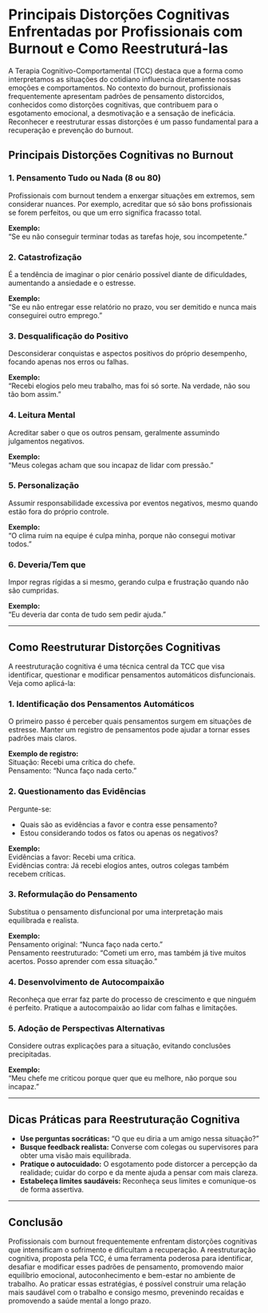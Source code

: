 
# Principais Distorções Cognitivas Enfrentadas por Profissionais com Burnout e Como Reestruturá-las

A Terapia Cognitivo-Comportamental (TCC) destaca que a forma como interpretamos as situações do cotidiano influencia diretamente nossas emoções e comportamentos. No contexto do burnout, profissionais frequentemente apresentam padrões de pensamento distorcidos, conhecidos como distorções cognitivas, que contribuem para o esgotamento emocional, a desmotivação e a sensação de ineficácia. Reconhecer e reestruturar essas distorções é um passo fundamental para a recuperação e prevenção do burnout.

## Principais Distorções Cognitivas no Burnout

### 1. **Pensamento Tudo ou Nada (8 ou 80)**
Profissionais com burnout tendem a enxergar situações em extremos, sem considerar nuances. Por exemplo, acreditar que só são bons profissionais se forem perfeitos, ou que um erro significa fracasso total.

**Exemplo:**  
“Se eu não conseguir terminar todas as tarefas hoje, sou incompetente.”

### 2. **Catastrofização**
É a tendência de imaginar o pior cenário possível diante de dificuldades, aumentando a ansiedade e o estresse.

**Exemplo:**  
“Se eu não entregar esse relatório no prazo, vou ser demitido e nunca mais conseguirei outro emprego.”

### 3. **Desqualificação do Positivo**
Desconsiderar conquistas e aspectos positivos do próprio desempenho, focando apenas nos erros ou falhas.

**Exemplo:**  
“Recebi elogios pelo meu trabalho, mas foi só sorte. Na verdade, não sou tão bom assim.”

### 4. **Leitura Mental**
Acreditar saber o que os outros pensam, geralmente assumindo julgamentos negativos.

**Exemplo:**  
“Meus colegas acham que sou incapaz de lidar com pressão.”

### 5. **Personalização**
Assumir responsabilidade excessiva por eventos negativos, mesmo quando estão fora do próprio controle.

**Exemplo:**  
“O clima ruim na equipe é culpa minha, porque não consegui motivar todos.”

### 6. **Deveria/Tem que**
Impor regras rígidas a si mesmo, gerando culpa e frustração quando não são cumpridas.

**Exemplo:**  
“Eu deveria dar conta de tudo sem pedir ajuda.”

---

## Como Reestruturar Distorções Cognitivas

A reestruturação cognitiva é uma técnica central da TCC que visa identificar, questionar e modificar pensamentos automáticos disfuncionais. Veja como aplicá-la:

### 1. **Identificação dos Pensamentos Automáticos**
O primeiro passo é perceber quais pensamentos surgem em situações de estresse. Manter um registro de pensamentos pode ajudar a tornar esses padrões mais claros.

**Exemplo de registro:**  
Situação: Recebi uma crítica do chefe.  
Pensamento: “Nunca faço nada certo.”

### 2. **Questionamento das Evidências**
Pergunte-se:  
- Quais são as evidências a favor e contra esse pensamento?  
- Estou considerando todos os fatos ou apenas os negativos?

**Exemplo:**  
Evidências a favor: Recebi uma crítica.  
Evidências contra: Já recebi elogios antes, outros colegas também recebem críticas.

### 3. **Reformulação do Pensamento**
Substitua o pensamento disfuncional por uma interpretação mais equilibrada e realista.

**Exemplo:**  
Pensamento original: “Nunca faço nada certo.”  
Pensamento reestruturado: “Cometi um erro, mas também já tive muitos acertos. Posso aprender com essa situação.”

### 4. **Desenvolvimento de Autocompaixão**
Reconheça que errar faz parte do processo de crescimento e que ninguém é perfeito. Pratique a autocompaixão ao lidar com falhas e limitações.

### 5. **Adoção de Perspectivas Alternativas**
Considere outras explicações para a situação, evitando conclusões precipitadas.

**Exemplo:**  
“Meu chefe me criticou porque quer que eu melhore, não porque sou incapaz.”

---

## Dicas Práticas para Reestruturação Cognitiva

- **Use perguntas socráticas:** “O que eu diria a um amigo nessa situação?”
- **Busque feedback realista:** Converse com colegas ou supervisores para obter uma visão mais equilibrada.
- **Pratique o autocuidado:** O esgotamento pode distorcer a percepção da realidade; cuidar do corpo e da mente ajuda a pensar com mais clareza.
- **Estabeleça limites saudáveis:** Reconheça seus limites e comunique-os de forma assertiva.

---

## Conclusão

Profissionais com burnout frequentemente enfrentam distorções cognitivas que intensificam o sofrimento e dificultam a recuperação. A reestruturação cognitiva, proposta pela TCC, é uma ferramenta poderosa para identificar, desafiar e modificar esses padrões de pensamento, promovendo maior equilíbrio emocional, autoconhecimento e bem-estar no ambiente de trabalho. Ao praticar essas estratégias, é possível construir uma relação mais saudável com o trabalho e consigo mesmo, prevenindo recaídas e promovendo a saúde mental a longo prazo.
```
